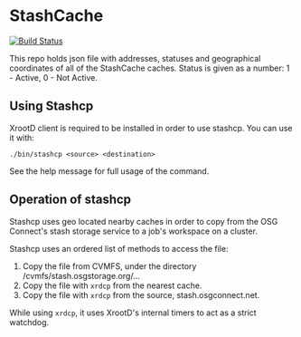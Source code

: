 # StashCache

[![Build Status](https://travis-ci.org/opensciencegrid/StashCache.svg?branch=master)](https://travis-ci.org/opensciencegrid/StashCache)

This repo holds json file with addresses, statuses and geographical coordinates of all of the StashCache caches.
Status is given as a number: 1 - Active, 0 - Not Active.

## Using Stashcp

XrootD client is required to be installed in order to use stashcp.  You can use it with:

    ./bin/stashcp <source> <destination>
    
See the help message for full usage of the command.

## Operation of stashcp

Stashcp uses geo located nearby caches in order to copy from the OSG Connect's stash storage service
to a job's workspace on a cluster.

Stashcp uses an ordered list of methods to access the file:

1. Copy the file from CVMFS, under the directory /cvmfs/stash.osgstorage.org/...
2. Copy the file with `xrdcp` from the nearest cache.
3. Copy the file with `xrdcp` from the source, stash.osgconnect.net.

While using `xrdcp`, it uses XrootD's internal timers to act as a strict watchdog.
